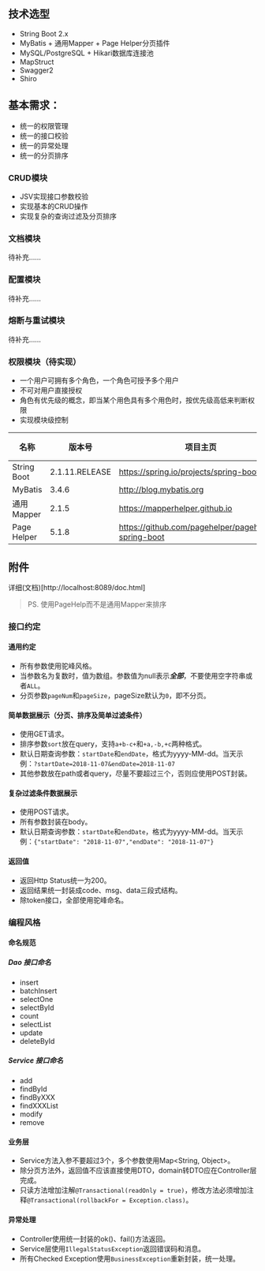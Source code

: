 ## 技术选型
* String Boot 2.x
* MyBatis + 通用Mapper + Page Helper分页插件
* MySQL/PostgreSQL + Hikari数据库连接池
* MapStruct
* Swagger2
* Shiro

## 基本需求：
* 统一的权限管理
* 统一的接口校验
* 统一的异常处理
* 统一的分页排序

### CRUD模块
* JSV实现接口参数校验
* 实现基本的CRUD操作
* 实现复杂的查询过滤及分页排序

### 文档模块
待补充……

### 配置模块
待补充……

### 熔断与重试模块
待补充……

### 权限模块（待实现）
* 一个用户可拥有多个角色，一个角色可授予多个用户
* 不可对用户直接授权
* 角色有优先级的概念，即当某个用色具有多个用色时，按优先级高低来判断权限
* 实现模块级控制
  
|名称|版本号|项目主页|简介|
|---|---|---|---|
|String Boot|2.1.11.RELEASE|https://spring.io/projects/spring-boot/||
|MyBatis|3.4.6|http://blog.mybatis.org||
|通用Mapper|2.1.5|https://mapperhelper.github.io||
|Page Helper|5.1.8|https://github.com/pagehelper/pagehelper-spring-boot||

## 附件
详细(文档)[http://localhost:8089/doc.html]

> PS. 使用PageHelp而不是通用Mapper来排序

### 接口约定
#### 通用约定
* 所有参数使用驼峰风格。
* 当参数名为复数时，值为数组。参数值为null表示***全部***，不要使用空字符串或者`ALL`。
* 分页参数`pageNum`和`pageSize`，pageSize默认为`0`，即不分页。

#### 简单数据展示（分页、排序及简单过滤条件）
* 使用GET请求。
* 排序参数`sort`放在query，支持`a+b-c+`和`+a,-b,+c`两种格式。
* 默认日期查询参数：`startDate`和`endDate`，格式为yyyy-MM-dd。当天示例：`?startDate=2018-11-07&endDate=2018-11-07`
* 其他参数放在path或者query，尽量不要超过三个，否则应使用POST封装。

#### 复杂过滤条件数据展示
* 使用POST请求。
* 所有参数封装在body。
* 默认日期查询参数：`startDate`和`endDate`，格式为yyyy-MM-dd。当天示例：`{"startDate": "2018-11-07","endDate": "2018-11-07"}`

#### 返回值
* 返回Http Status统一为200。
* 返回结果统一封装成code、msg、data三段式结构。
* 除token接口，全部使用驼峰命名。

### 编程风格
#### 命名规范
##### Dao 接口命名
* insert
* batchInsert
* selectOne
* selectById
* count
* selectList
* update
* deleteById

##### Service 接口命名
* add
* findById
* findByXXX
* findXXXList
* modify
* remove

#### 业务层
* Service方法入参不要超过3个，多个参数使用Map<String, Object>。
* 除分页方法外，返回值不应该直接使用DTO，domain转DTO应在Controller层完成。
* 只读方法增加注解`@Transactional(readOnly = true)`，修改方法必须增加注释`@Transactional(rollbackFor = Exception.class)`。

#### 异常处理
* Controller使用统一封装的ok()、fail()方法返回。
* Service层使用`IllegalStatusException`返回错误码和消息。
* 所有Checked Exception使用`BusinessException`重新封装，统一处理。

